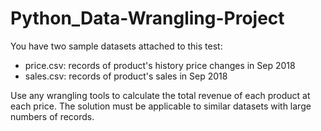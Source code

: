 # Python_Data-Wrangling-Project

You have two sample datasets attached to this test:
- price.csv: records of product's history price changes in Sep 2018
- sales.csv: records of product's sales in Sep 2018

Use any wrangling tools to calculate the total revenue of each product at each price. The solution must be applicable to similar datasets with large numbers of records.


